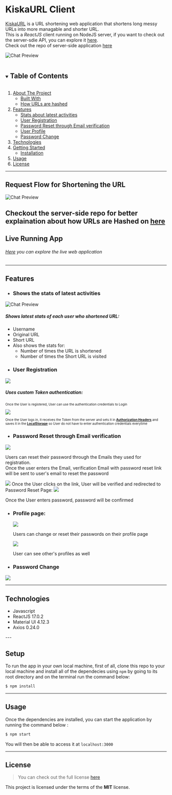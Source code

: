 KiskaURL Client
============
<!-- [![GitHub Stars](https://img.shields.io/github/stars/IgorAntun/node-chat.svg)](https://github.com/IgorAntun/node-chat/stargazers) [![GitHub Issues](https://img.shields.io/github/issues/IgorAntun/node-chat.svg)](https://github.com/IgorAntun/node-chat/issues) [![Current Version](https://img.shields.io/badge/version-1.0.7-green.svg)](https://github.com/IgorAntun/node-chat) [![Live Demo](https://img.shields.io/badge/demo-online-green.svg)](https://igorantun.com/chat) [![Gitter](https://badges.gitter.im/Join%20Chat.svg)](https://gitter.im/IgorAntun/node-chat?utm_source=badge&utm_medium=badge&utm_campaign=pr-badge) -->

<a href="http://kiska-url.herokuapp.com/" target="_blank">KiskaURL</a> is a URL shortening web application that shortens long messy URLs into more managable and shorter URL. <br/>
This is a <i>ReactJS</i> client running on NodeJS server, if you want to check out the server-sdie API, you can explore it <a href="https://kiska.herokuapp.com/" target="_blank">here</a>. <br/>
Check out the repo of server-side application <a href="https://github.com/javokhirbek1999/kiska-url-server-side" target="_blank">here</a> 


![Chat Preview](https://i.imgur.com/k1so4ss.png)

<details open="open">
  <summary><h2 style="display: inline-block">Table of Contents</h2></summary>
  <ol>
    <li>
      <a href="#kiskaurl-client">About The Project</a>
      <ul>
        <li><a href="#technologies">Built With</a></li>
        <li><a href="#request-flow-for-shortening-the-url">How URLs are hashed</a></li>
      </ul>
    </li>
    <li>
      <a href="#features">Features</a>
      <ul>
        <li><a href="#shows-the-stats-of-latest-activities">Stats about latest activities</a></li>
        <li><a href="#user-registration">User Registration</a></li>
        <li><a href="#password-reset-through-email-verification">Password Reset through Email verification</a></li>
        <li><a href="#profile-page">User Profile</a></li>
        <li><a href="#password-change">Password Change</a></li>        
      </ul>
    </li>
    <li>
      <a href="#technologies">Technologies</a>
    </li>
    <li>
      <a href="#getting-started">Getting Started</a>
      <ul>
        <li><a href="#setup">Installation</a></li>
      </ul>
    </li>
    <li><a href="#usage">Usage</a></li>
    <li><a href="#license">License</a></li>
  </ol>
</details>

---
## Request Flow for Shortening the URL
![Chat Preview](https://i.imgur.com/5mUbTPr.jpeg)

Checkout the server-side repo for better explaination about how URLs are Hashed on <a href="https://github.com/javokhirbek1999/kiska-url-server-side#request-flow-for-shortening-the-url" target="_blank">here</a>
---
## Live Running App

<h6><a href="https://kiska-url.herokuapp.com/" target="_blank">Here</a> you can explore the live web application</h6>

---

## Features
- <h3>Shows the stats of latest activities</h3>
![Chat Preview](https://i.imgur.com/8b39bU0.png)
<h5>Shows latest stats of each user who shortened URL:</h5>
<ul>
  <li>Username</li>
  <li>Original URL</li>
  <li>Short URL</li>
  <li>Also shows the stats for:
    <ul>
    <li>Number of times the URL is shortened</li>
    <li>Number of times the Short URL is visited</li>
    </ul></li>
</ul>

- <h3>User Registration</h3>
<img src="https://i.imgur.com/25M634O.png" />
<h5>Uses custom Token authentication:</h5>
<p style="font-size: 10px">Once the User is registered, User can use the authentication credentials to Login</p>
<img src="https://i.imgur.com/ias0d1l.png"/>
<p style="font-size: 10px">Once the User logs in, it receives the Token from the server and sets it in <strong><a href="https://developer.mozilla.org/en-US/docs/Web/HTTP/Headers/Authorization" target="_blank">Authorization Headers</a></strong> and saves it in the <strong><a href="https://developer.mozilla.org/en-US/docs/Web/API/Window/localStorage" target="_blank">LocalStorage</a></strong> so User do not have to enter authentication credentials everytime</p>

- <h3>Password Reset through Email verification</h3>
<img src="https://i.imgur.com/cWWJKcK.png" />
<p>Users can reset their password through the Emails they used for registration.<br/>Once the user enters the Email, verification Email with password reset link will be sent to user's email to reset the password</p>
<img src="https://i.imgur.com/mnWbiZm.jpg" />
Once the User clicks on the link, User will be verified and redirected to Password Reset Page:
<img src="https://i.imgur.com/g742ajm.png" />
<p>Once the User enters password, password will be confirmed</p>

- <h3>Profile page:</h3>
  <img src="https://i.imgur.com/VHsZIF7.png" />
  <p>Users can change or reset their passwords on their profile page</p>
  <img src="https://i.imgur.com/X9zNXk7.png" />
  <p>User can see other's profiles as well</p>
- <h3>Password Change</h3>
<img src="https://i.imgur.com/erNRRyX.png" />


---
## Technologies
- Javascript
- ReactJS 17.0.2
- Material UI 4.12.3
- Axios 0.24.0
</ul>
---

## Setup
To run the app in your own local machine, first of all, clone this repo to your local machine and install all of the dependecies using `npm` by going to its root directory and on the terminal run the command below:
```bash
$ npm install
```
---

## Usage
Once the dependencies are installed, you can start the application by running the command below : 
```bash 
$ npm start
``` 
You will then be able to access it at `localhost:3000`

---

## License
>You can check out the full license [here](https://github.com/javokhirbek1999/kiska-url-server-side/blob/main/LICENSE)

This project is licensed under the terms of the **MIT** license.
